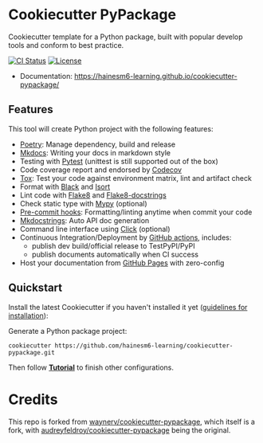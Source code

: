 # Cookiecutter PyPackage

Cookiecutter template for a Python package, built with popular develop tools and
conform to best practice.

[![CI Status][ci_badge]](ci_url)
[![License][license_badge]](license_url)

* Documentation: <https://hainesm6-learning.github.io/cookiecutter-pypackage/>

## Features

This tool will create Python project with the following features:

* [Poetry](https://python-poetry.org/): Manage dependency, build and release
* [Mkdocs](https://www.mkdocs.org): Writing your docs in markdown style
* Testing with [Pytest](https://pytest.org) (unittest is still supported out of the box)
* Code coverage report and endorsed by [Codecov](https://codecov.io)
* [Tox](https://tox.readthedocs.io): Test your code against environment matrix, lint and artifact check
* Format with [Black](https://github.com/psf/black) and [Isort](https://github.com/PyCQA/isort)
* Lint code with [Flake8](https://flake8.pycqa.org) and [Flake8-docstrings](https://pypi.org/project/flake8-docstrings/)
* Check static type with [Mypy](http://mypy-lang.org/) (optional)
* [Pre-commit hooks](https://pre-commit.com/): Formatting/linting anytime when commit your code
* [Mkdocstrings](https://mkdocstrings.github.io/): Auto API doc generation
* Command line interface using [Click](https://click.palletsprojects.com/en/8.0.x/) (optional)
* Continuous Integration/Deployment by [GitHub actions](https://github.com/features/actions), includes:
    - publish dev build/official release to TestPyPI/PyPI
    - publish documents automatically when CI success
* Host your documentation from [GitHub Pages](https://pages.github.com) with zero-config

## Quickstart

Install the latest Cookiecutter if you haven't installed it yet ([guidelines for installation](https://cookiecutter.readthedocs.io/en/1.7.2/installation.html)):

Generate a Python package project:

```
cookiecutter https://github.com/hainesm6-learning/cookiecutter-pypackage.git
```

Then follow **[Tutorial](docs/tutorial.md)** to finish other configurations.

# Credits

This repo is forked from [waynerv/cookiecutter-pypackage](https://github.com/waynerv/cookiecutter-pypackage), which itself is a fork, with [audreyfeldroy/cookiecutter-pypackage](https://github.com/audreyfeldroy/cookiecutter-pypackage) being the original.

[ci_badge]: https://github.com/hainesm6-learning/cookiecutter-pypackage/actions/workflows/dev.yml/badge.svg
[ci_url]: https://github.com/hainesm6-learning/cookiecutter-pypackage/actions/workflows/dev.yml
[license_badge]: https://img.shields.io/badge/License-BSD_3--Clause-blue.svg
[license_url]: https://opensource.org/licenses/BSD-3-Clause
